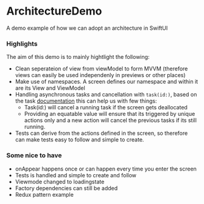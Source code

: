 # ArchitectureDemo
A demo example of how we can adopt an architecture in SwiftUI

### Highlights
The aim of this demo is to mainly hightlight the following:
- Clean seperateion of view from viewModel to form MVVM (therefore views can easily be used independenly in previews or other places)
- Make use of namespaces. A screen defines our namespace and within it are its View and ViewModel
- Handling asynchronous tasks and cancellation with `task(id:)`, based on the task [documentation](https://developer.apple.com/documentation/swiftui/view/task(id:priority:_:)) this can help us with few things: 
    - Task(id:) will cancel a running task if the screen gets deallocated
    - Providing an equatable value will ensure that its triggered by unique actions only and a new action will cancel the previous tasks if its still running.
- Tests can derive from the actions defined in the screen, so therefore can make tests easy to follow and simple to create.
 
### Some nice to have
- onAppear happens once or can happen every time you enter the screen
- Tests is handled and simple to create and follow
- Viewmode changed to loadingstate
- Factory dependencies can still be added
- Redux pattern example
